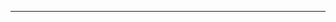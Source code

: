 <object type="image/svg+xml" data="./Sbob_Animated.svg"></object>

-----

<object type="image/svg+xml" data="./Sbob_Still.svg"></object>

